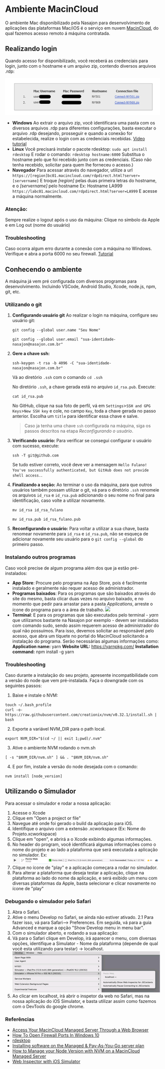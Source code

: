 # Ambiente MacinCloud

O ambiente Mac disponibilizado pela Nasajon para desenvolvimento de aplicações das plataformas Mac/iOS é o serviço em nuvem [MacinCloud](https://www.macincloud.com/), do qual fazemos acesso remoto á máquina contratada.

## Realizando login
Quando acesso for disponibilizado, você receberá as credenciais para login, junto com o hostname e um arquivo zip, contendo diversos arquivos .rdp:

![](./images/credenciais-macincloud.png)

- **Windows**
    Ao extrair o arquivo zip, você identificara uma pasta com os diversos arquivos .rdp para diferentes configurações, basta executar o arquivo .rdp desejando, prosseguir e quando a conexão for estabelecida, realize o login com as credenciais recebidas.
    [Video tutorial](https://www.youtube.com/watch?v=kjXMAr9nlS0)
- **Linux**
    Você precisará instalar o pacote rdesktop:
    ``sudo apt install rdesktop`` 
    E rodar o comando:
    ``rdesktop hostname:6000`` 
    Substitua o hostname pelo que foi recebido junto com as credenciais. (Caso não tenha recebido, solicitar para quem lhe forneceu o acesso.)
- **Navegador**
    Para acessar através do navegador, utilize a url
    ``https://[region]bc01.macincloud.com/rdpdirect.html?server=[servername]``
    E troque *[region]* pelas duas primeira letras do hostname, e o *[servername]* pelo hostname
    Ex: Hostname LA999
    ``https://labc01.macincloud.com/rdpdirect.html?server=LA999``
    E acesse a máquina normalmente.

### Atenção:
Sempre realize o logout após o uso da máquina:
Clique no simbolo da Apple e em Log out (nome do usuário)

### Troubleshooting

Caso ocorra algum erro durante a conexão com a máquina no Windows. Verifique e abra a porta 6000 no seu firewall. [Tutorial](https://www.tomshardware.com/news/how-to-open-firewall-ports-in-windows-10,36451.html)

## Conhecendo o ambiente
A máquina já vem pré configurada com diversos programas para desenvolvimento. Incluindo VSCode, Android Studio, Xcode, node.js, npm, git, etc.

### Utilizando o git

1. **Configurando usuário git**
    Ao realizar o login na máquina, configure seu usuário git:
    ```
    git config --global user.name "Seu Nome"
    ```
    ```
    git config --global user.email "sua-identidade-nasajon@nasajon.com.br"
    ```
    

2. **Gere a chave ssh:**

    ```
    ssh-keygen -t rsa -b 4096 -C "sua-identidade-nasajon@nasajon.com.br"
    ```
    Vá ao diretório `.ssh` com o comando `cd .ssh`

    No diretório `.ssh`, a chave gerada está no arquivo `id_rsa.pub`. Execute: 
    ```
    cat id_rsa.pub
    ```
    No GitHub, clique na sua foto de perfil, vá em `Settings`>`SSH and GPG Keys`>`New SSH key` e cole, no campo `Key`, toda a chave gerada no passo anterior. Escolha um `title` para identificar essa chave e salve.
    > Caso ja tenha uma chave `ssh` configurada na máquina, siga os passos descritos na etapa *Reconfigurando o usuário*.

3. **Verificando usuário:**
    Para verificar se consegui configurar o usuário com sucesso, execute:
    ```
    ssh -T git@github.com
    ```
    Se tudo estiver correto, você deve ver a mensagem `Hello Fulano! You've successfully authenticated, but GitHub does not provide shell access.`.

4. **Finalizando a seção:**
    Ao terminar o uso da máquina, para que outros usuários também possam utilizar o git, vá para o diretório `.ssh`
    renomeie os arquivos `id_rsa` e `id_rsa.pub` adicionando o seu nome no final para identificação, caso volte a utilizar novamente.

    ```
    mv id_rsa id_rsa_fulano
    ```
    ```
    mv id_rsa.pub id_rsa_fulano.pub
    ```
5. **Reconfigurando o usuário:**
    Para voltar a utilizar a sua chave, basta renomear novamente para `id_rsa` e `id_rsa.pub`, não se esqueça de adicionar novamente seu usuário para o `git config --global` do primeiro passo. 

### Instalando outros programas

Caso você precise de algum programa além dos que ja estão pré-instalados:
- **App Store**:
    Procure pelo programa na App Store, pois é facilmente instalado e geralmente não requer acesso de administrador. 
- **Programas baixados**:
    Para os programas que são baixados através do site do mesmo, basta clicar duas vezes no arquivo baixado, e no momento que pedir para arrastar para a pasta *Applications*, arreste o ícone do programa para o a área de trabalho.
    ![](https://s3.amazonaws.com/cdn.freshdesk.com/data/helpdesk/attachments/production/8075831875/original/dnECQ6plNqrFKEeQsT1rkT7wS2XxhwsHZw.gif?1612117328)
- **Terminal**:
    E para os programas que são executados pelo terminal - *yarn* que utilizamos bastante na Nasajon por exemplo - devem ser instalados com comando sudo, sendo assim requerem acesso de administrador do qual não possuímos.
    Para isso, devemos solicitar ao responsável pelo acesso, que abra um tíquete no portal do MacinCloud solicitando a instalação do programa.
    Serão necessárias algumas informações como: 
    **Application name:** yarn
    **Website URL:** https://yarnpkg.com/
    **Installation command:** npm install -g yarn

### Troubleshooting
Caso durante a instalação do seu projeto, apresente incompatibilidade com a versão do node que vem pré-instalada. Faça o downgrade com os seguintes passos:
1. Baixe e instale o NVM:
```
touch ~/.bash_profile
curl -o- https://raw.githubusercontent.com/creationix/nvm/v0.32.1/install.sh | bash
```
2. Exporte a variável NVM_DIR para o path local.
```
export NVM_DIR="$(cd ~/ || exit 1;pwd)/.nvm"
```
3. Ative o ambiente NVM rodando o nvm.sh
```
[ -s "$NVM_DIR/nvm.sh" ] && . "$NVM_DIR/nvm.sh"
```
4. E por fim, instale a versão do node desejada com o comando:
```
nvm install [node_version]
```

## Utilizando o Simulador

Para acessar o simulador e rodar a nossa aplicação:
1. Acesse o Xcode
2. Clique em "Open a project or file"
3. Navegue até onde foi gerado o build da aplicação para iOS.
4. Identifique o arquivo com a extensão .xcworkspace (Ex: Nome do Projeto.xcworkspace)
5. Clique em "open", e abrirá a o Xcode exibindo algumas informações.
6. No header do program, você identificará algumas informações como o nome do projeto e ao lado a plataforma que será executada a aplicação no simulador.
Ex: ![](./images/header-xcode.png)
7. Clique no ícone de "play" e a aplicação começara a rodar no simulador.
8. Para alterar a plataforma que deseja testar a aplicação, clique na plataforma ao lado do nome da aplicação, e será exibido um menu com diversas plataformas da Apple, basta selecionar e clicar novamente no ícone de "play"

### Debugando o simulador pelo Safari
1. Abra o Safari.
2. Ative o menu Develop no Safari, se ainda não estiver ativado.
    2.1 Para fazer isso, vá para Safari—> Preferences. Em seguida, vá para a guia Advanced e marque a opção "Show Develop menu in menu bar". 
3. Com o simulador aberto, e rodando a sua aplicação:
4. Vá para o Safari clique em Develop, irá aparecer o menu, com diversas opções, identifique a Simulator - Nome da plataforma (depende de qual você esta utilizando para testar) -> localhost.
![](./images/simulador-safari.png)
5. Ao clicar em localhost, irá abrir o inspetor da web no Safari, mas na nossa aplicação do iOS Simulator, e basta utilizar assim como fazemos com o DevTools do google chrome.

### Referências
- [Access Your MacinCloud Managed Server Through a Web Browser](https://support.macincloud.com/support/solutions/articles/8000093372-access-your-macincloud-managed-server-through-a-web-browser)
- [How To Open Firewall Ports In Windows 10](https://www.tomshardware.com/news/how-to-open-firewall-ports-in-windows-10,36451.html)
- [rdesktop](https://github.com/rdesktop/rdesktop)
- [Installing software on the Managed & Pay-As-You-Go server plan](https://support.macincloud.com/support/solutions/articles/8000054252-installing-software-on-the-managed-pay-as-you-go-server-plan)
- [How to Manage your Node Version with NVM on a MacinCloud Managed Server](https://support.macincloud.com/support/solutions/articles/8000094204-how-to-manage-your-node-version-with-nvm-on-a-macincloud-managed-server)
- [Web Inspector with iOS Simulator](https://unrealnavigation.com/blog/web-inspector-with-ios-simulator)